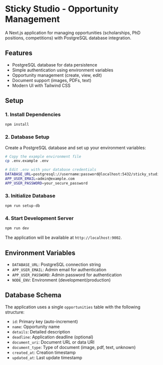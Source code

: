 # Sticky Studio - Opportunity Management

A Next.js application for managing opportunities (scholarships, PhD positions, competitions) with PostgreSQL database integration.

## Features

- PostgreSQL database for data persistence
- Simple authentication using environment variables
- Opportunity management (create, view, edit)
- Document support (images, PDFs, text)
- Modern UI with Tailwind CSS

## Setup

### 1. Install Dependencies

```bash
npm install
```

### 2. Database Setup

Create a PostgreSQL database and set up your environment variables:

```bash
# Copy the example environment file
cp .env.example .env

# Edit .env with your database credentials
DATABASE_URL=postgresql://username:password@localhost:5432/sticky_studio
APP_USER_EMAIL=admin@example.com
APP_USER_PASSWORD=your_secure_password
```

### 3. Initialize Database

```bash
npm run setup-db
```

### 4. Start Development Server

```bash
npm run dev
```

The application will be available at `http://localhost:9002`.

## Environment Variables

- `DATABASE_URL`: PostgreSQL connection string
- `APP_USER_EMAIL`: Admin email for authentication
- `APP_USER_PASSWORD`: Admin password for authentication
- `NODE_ENV`: Environment (development/production)

## Database Schema

The application uses a single `opportunities` table with the following structure:

- `id`: Primary key (auto-increment)
- `name`: Opportunity name
- `details`: Detailed description
- `deadline`: Application deadline (optional)
- `document_uri`: Document URL or data URI
- `document_type`: Type of document (image, pdf, text, unknown)
- `created_at`: Creation timestamp
- `updated_at`: Last update timestamp
